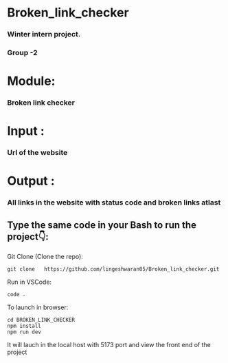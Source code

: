 # Broken_link_checker
### Winter intern project.

### Group -2

# Module: 
### Broken link checker

# Input : 
### Url of the website

# Output : 
### All links in the website with status code and broken links atlast 

## Type the same code in your Bash to run the project👇:

Git Clone (Clone the repo): 
```
git clone   https://github.com/lingeshwaran05/Broken_link_checker.git
```
Run in VSCode:
```
code .

```
To launch in browser:
```
cd BROKEN_LINK_CHECKER
npm install
npm run dev
```

It will lauch in the local host with 5173 port and view the front end of the project
